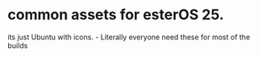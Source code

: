 # common assets for esterOS 25.
its just Ubuntu with icons. - Literally everyone
need these for most of  the builds
